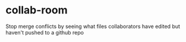 # collab-room

Stop merge conflicts by seeing what files collaborators have edited but haven't pushed to a github repo


